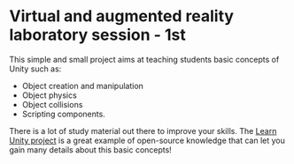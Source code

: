# Virtual and augmented reality laboratory session - 1st
This simple and small project aims at teaching students basic concepts of Unity such as:
* Object creation and manipulation
* Object physics
* Object collisions
* Scripting components.

There is a lot of study material out there to improve your skills.
The [Learn Unity project](https://learn.unity.com/) is a great example of open-source knowledge that can let you gain many details about this basic concepts!